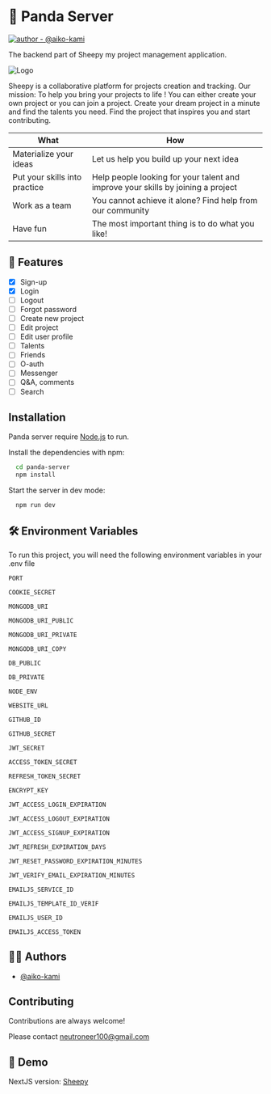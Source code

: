 # 🐼 Panda Server

[![author - @aiko-kami](https://img.shields.io/badge/author-%40aiko--kami-blue)](https://www.github.com/aiko-kami)

The backend part of Sheepy my project management application.

![Logo]()

Sheepy is a collaborative platform for projects creation and tracking. Our mission: To help you bring your projects to life !
You can either create your own project or you can join a project. Create your dream project in a minute and find the talents you need. Find the project that inspires you and start contributing.

| What                          | How                                                                              |
| ----------------------------- | -------------------------------------------------------------------------------- |
| Materialize your ideas        | Let us help you build up your next idea                                          |
| Put your skills into practice | Help people looking for your talent and improve your skills by joining a project |
| Work as a team                | You cannot achieve it alone? Find help from our community                        |
| Have fun                      | The most important thing is to do what you like!                                 |

## 🧰 Features

- [x] Sign-up
- [x] Login
- [ ] Logout
- [ ] Forgot password
- [ ] Create new project
- [ ] Edit project
- [ ] Edit user profile
- [ ] Talents
- [ ] Friends
- [ ] O-auth
- [ ] Messenger
- [ ] Q&A, comments
- [ ] Search

## Installation

Panda server require [Node.js](https://nodejs.org/) to run.

Install the dependencies with npm:

```bash
  cd panda-server
  npm install
```

Start the server in dev mode:

```bash
  npm run dev
```

## 🛠 Environment Variables

To run this project, you will need the following environment variables in your .env file

`PORT`

`COOKIE_SECRET`

`MONGODB_URI`

`MONGODB_URI_PUBLIC`

`MONGODB_URI_PRIVATE`

`MONGODB_URI_COPY`

`DB_PUBLIC`

`DB_PRIVATE`

`NODE_ENV`

`WEBSITE_URL`

`GITHUB_ID`

`GITHUB_SECRET`

`JWT_SECRET`

`ACCESS_TOKEN_SECRET`

`REFRESH_TOKEN_SECRET`

`ENCRYPT_KEY`

`JWT_ACCESS_LOGIN_EXPIRATION`

`JWT_ACCESS_LOGOUT_EXPIRATION`

`JWT_ACCESS_SIGNUP_EXPIRATION`

`JWT_REFRESH_EXPIRATION_DAYS`

`JWT_RESET_PASSWORD_EXPIRATION_MINUTES`

`JWT_VERIFY_EMAIL_EXPIRATION_MINUTES`

`EMAILJS_SERVICE_ID`

`EMAILJS_TEMPLATE_ID_VERIF`

`EMAILJS_USER_ID`

`EMAILJS_ACCESS_TOKEN`

## 🐱‍💻 Authors

- [@aiko-kami](https://www.github.com/aiko-kami)

## Contributing

Contributions are always welcome!

Please contact neutroneer100@gmail.com

## 🌮 Demo

NextJS version: [Sheepy](https://www.neutroneer.com/)
